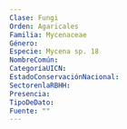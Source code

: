 ```yaml
---
Clase: Fungi
Orden: Agaricales
Familia: Mycenaceae
Género: 
Especie: Mycena sp. 18
NombreComún: 
CategoríaUICN: 
EstadoConservaciónNacional: 
SectorenlaRBHH: 
Presencia: 
TipoDeDato: 
Fuente: ""
---
```

